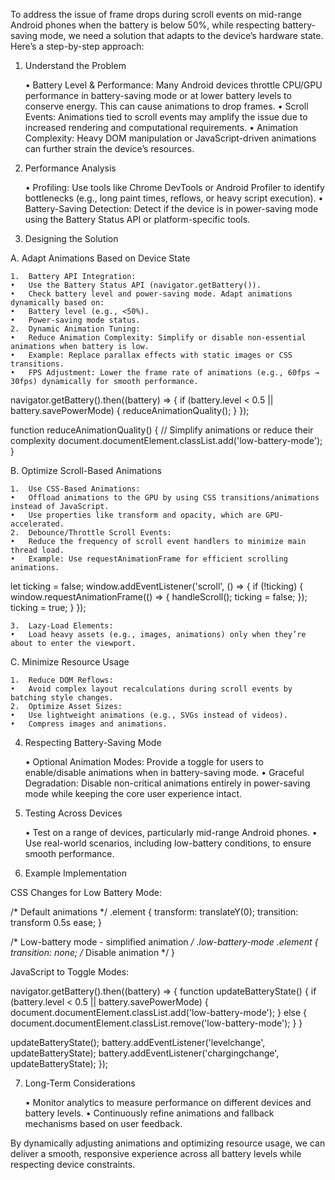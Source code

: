 To address the issue of frame drops during scroll events on mid-range Android phones when the battery is below 50%, while respecting battery-saving mode, we need a solution that adapts to the device’s hardware state. Here’s a step-by-step approach:

1. Understand the Problem

	•	Battery Level & Performance: Many Android devices throttle CPU/GPU performance in battery-saving mode or at lower battery levels to conserve energy. This can cause animations to drop frames.
	•	Scroll Events: Animations tied to scroll events may amplify the issue due to increased rendering and computational requirements.
	•	Animation Complexity: Heavy DOM manipulation or JavaScript-driven animations can further strain the device’s resources.

2. Performance Analysis

	•	Profiling: Use tools like Chrome DevTools or Android Profiler to identify bottlenecks (e.g., long paint times, reflows, or heavy script execution).
	•	Battery-Saving Detection: Detect if the device is in power-saving mode using the Battery Status API or platform-specific tools.

3. Designing the Solution

A. Adapt Animations Based on Device State

	1.	Battery API Integration:
	•	Use the Battery Status API (navigator.getBattery()).
	•	Check battery level and power-saving mode. Adapt animations dynamically based on:
	•	Battery level (e.g., <50%).
	•	Power-saving mode status.
	2.	Dynamic Animation Tuning:
	•	Reduce Animation Complexity: Simplify or disable non-essential animations when battery is low.
	•	Example: Replace parallax effects with static images or CSS transitions.
	•	FPS Adjustment: Lower the frame rate of animations (e.g., 60fps → 30fps) dynamically for smooth performance.

navigator.getBattery().then((battery) => {
  if (battery.level < 0.5 || battery.savePowerMode) {
    reduceAnimationQuality();
  }
});

function reduceAnimationQuality() {
  // Simplify animations or reduce their complexity
  document.documentElement.classList.add('low-battery-mode');
}

B. Optimize Scroll-Based Animations

	1.	Use CSS-Based Animations:
	•	Offload animations to the GPU by using CSS transitions/animations instead of JavaScript.
	•	Use properties like transform and opacity, which are GPU-accelerated.
	2.	Debounce/Throttle Scroll Events:
	•	Reduce the frequency of scroll event handlers to minimize main thread load.
	•	Example: Use requestAnimationFrame for efficient scrolling animations.

let ticking = false;
window.addEventListener('scroll', () => {
  if (!ticking) {
    window.requestAnimationFrame(() => {
      handleScroll();
      ticking = false;
    });
    ticking = true;
  }
});

	3.	Lazy-Load Elements:
	•	Load heavy assets (e.g., images, animations) only when they’re about to enter the viewport.

C. Minimize Resource Usage

	1.	Reduce DOM Reflows:
	•	Avoid complex layout recalculations during scroll events by batching style changes.
	2.	Optimize Asset Sizes:
	•	Use lightweight animations (e.g., SVGs instead of videos).
	•	Compress images and animations.

4. Respecting Battery-Saving Mode

	•	Optional Animation Modes: Provide a toggle for users to enable/disable animations when in battery-saving mode.
	•	Graceful Degradation: Disable non-critical animations entirely in power-saving mode while keeping the core user experience intact.

5. Testing Across Devices

	•	Test on a range of devices, particularly mid-range Android phones.
	•	Use real-world scenarios, including low-battery conditions, to ensure smooth performance.

6. Example Implementation

CSS Changes for Low Battery Mode:

/* Default animations */
.element {
  transform: translateY(0);
  transition: transform 0.5s ease;
}

/* Low-battery mode - simplified animation */
.low-battery-mode .element {
  transition: none; /* Disable animation */
}

JavaScript to Toggle Modes:

navigator.getBattery().then((battery) => {
  function updateBatteryState() {
    if (battery.level < 0.5 || battery.savePowerMode) {
      document.documentElement.classList.add('low-battery-mode');
    } else {
      document.documentElement.classList.remove('low-battery-mode');
    }
  }
  
  updateBatteryState();
  battery.addEventListener('levelchange', updateBatteryState);
  battery.addEventListener('chargingchange', updateBatteryState);
});

7. Long-Term Considerations

	•	Monitor analytics to measure performance on different devices and battery levels.
	•	Continuously refine animations and fallback mechanisms based on user feedback.

By dynamically adjusting animations and optimizing resource usage, we can deliver a smooth, responsive experience across all battery levels while respecting device constraints.
